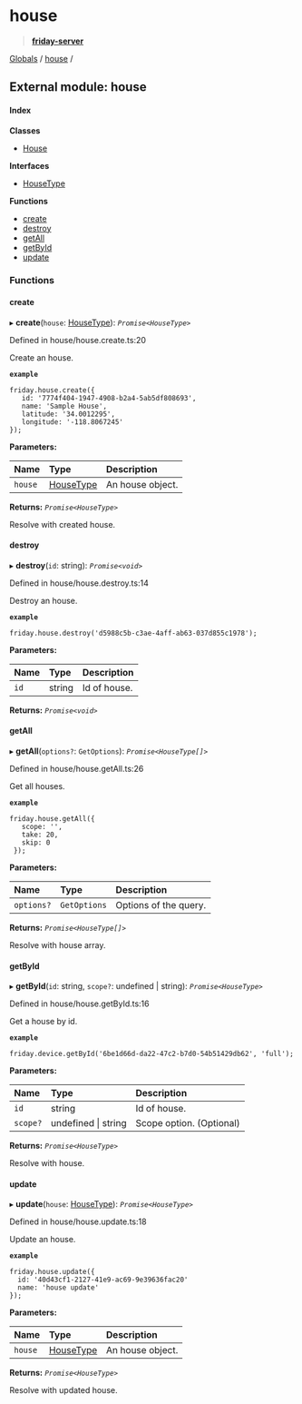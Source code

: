 # house

> [**friday-server**](./)

[Globals](https://github.com/friday-ai/friday-docs/tree/7469fd0637aa28a674d6c68645188ee863701e30/node-js-api-1/globals.md) / [house](house.md) /

## External module: house

#### Index

**Classes**

* [House](https://github.com/friday-ai/friday-docs/tree/7469fd0637aa28a674d6c68645188ee863701e30/node-js-api-1/classes/house.house-1.md)

**Interfaces**

* [HouseType](https://github.com/friday-ai/friday-docs/tree/7469fd0637aa28a674d6c68645188ee863701e30/node-js-api-1/interfaces/house.housetype.md)

**Functions**

* [create](house.md#create)
* [destroy](house.md#destroy)
* [getAll](house.md#getall)
* [getById](house.md#getbyid)
* [update](house.md#update)

### Functions

#### create

▸ **create**\(`house`: [HouseType](https://github.com/friday-ai/friday-docs/tree/7469fd0637aa28a674d6c68645188ee863701e30/node-js-api-1/interfaces/house.housetype.md)\): _`Promise<HouseType>`_

Defined in house/house.create.ts:20

Create an house.

**`example`**

```text
friday.house.create({
   id: '7774f404-1947-4908-b2a4-5ab5df808693',
   name: 'Sample House',
   latitude: '34.0012295',
   longitude: '-118.8067245'
});
```

**Parameters:**

| Name | Type | Description |
| :--- | :--- | :--- |
| `house` | [HouseType](https://github.com/friday-ai/friday-docs/tree/7469fd0637aa28a674d6c68645188ee863701e30/node-js-api-1/interfaces/house.housetype.md) | An house object. |

**Returns:** _`Promise<HouseType>`_

Resolve with created house.

#### destroy

▸ **destroy**\(`id`: string\): _`Promise<void>`_

Defined in house/house.destroy.ts:14

Destroy an house.

**`example`**

```text
friday.house.destroy('d5988c5b-c3ae-4aff-ab63-037d855c1978');
```

**Parameters:**

| Name | Type | Description |
| :--- | :--- | :--- |
| `id` | string | Id of house. |

**Returns:** _`Promise<void>`_

#### getAll

▸ **getAll**\(`options?`: `GetOptions`\): _`Promise<HouseType[]>`_

Defined in house/house.getAll.ts:26

Get all houses.

**`example`**

```text
friday.house.getAll({
   scope: '',
   take: 20,
   skip: 0
 });
```

**Parameters:**

| Name | Type | Description |
| :--- | :--- | :--- |
| `options?` | `GetOptions` | Options of the query. |

**Returns:** _`Promise<HouseType[]>`_

Resolve with house array.

#### getById

▸ **getById**\(`id`: string, `scope?`: undefined \| string\): _`Promise<HouseType>`_

Defined in house/house.getById.ts:16

Get a house by id.

**`example`**

```text
friday.device.getById('6be1d66d-da22-47c2-b7d0-54b51429db62', 'full');
```

**Parameters:**

| Name | Type | Description |
| :--- | :--- | :--- |
| `id` | string | Id of house. |
| `scope?` | undefined \| string | Scope option. \(Optional\) |

**Returns:** _`Promise<HouseType>`_

Resolve with house.

#### update

▸ **update**\(`house`: [HouseType](https://github.com/friday-ai/friday-docs/tree/7469fd0637aa28a674d6c68645188ee863701e30/node-js-api-1/interfaces/house.housetype.md)\): _`Promise<HouseType>`_

Defined in house/house.update.ts:18

Update an house.

**`example`**

```text
friday.house.update({
  id: '40d43cf1-2127-41e9-ac69-9e39636fac20'
  name: 'house update'
});
```

**Parameters:**

| Name | Type | Description |
| :--- | :--- | :--- |
| `house` | [HouseType](https://github.com/friday-ai/friday-docs/tree/7469fd0637aa28a674d6c68645188ee863701e30/node-js-api-1/interfaces/house.housetype.md) | An house object. |

**Returns:** _`Promise<HouseType>`_

Resolve with updated house.

